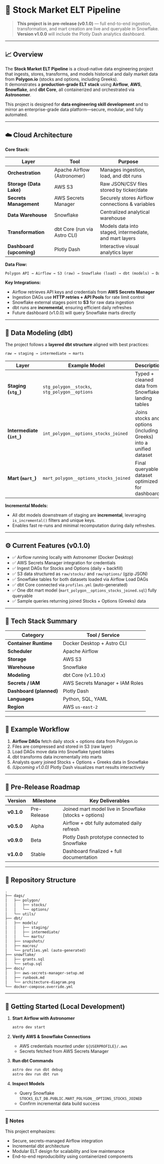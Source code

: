 # 🧠 Stock Market ELT Pipeline

> **This project is in pre-release (v0.1.0)** — full end-to-end ingestion, transformation, and mart creation are live and queryable in Snowflake.  
> **Version v1.0.0** will include the Plotly Dash analytics dashboard.

---

## 📈 Overview

The **Stock Market ELT Pipeline** is a cloud-native data engineering project that ingests, stores, transforms, and models historical and daily market data from **Polygon.io** (stocks and options, including Greeks).  
It demonstrates a **production-grade ELT stack** using **Airflow**, **AWS**, **Snowflake**, and **dbt Core**, all containerized and orchestrated via **Astronomer**.

This project is designed for **data engineering skill development** and to mirror an enterprise-grade data platform—secure, modular, and fully automated.

---

## ☁️ Cloud Architecture

**Core Stack:**

| Layer | Tool | Purpose |
|-------|------|----------|
| **Orchestration** | Apache Airflow (Astronomer) | Manages ingestion, load, and dbt runs |
| **Storage (Data Lake)** | AWS S3 | Raw JSON/CSV files stored by ticker/date |
| **Secrets Management** | AWS Secrets Manager | Securely stores Airflow connections & variables |
| **Data Warehouse** | Snowflake | Centralized analytical warehouse |
| **Transformation** | dbt Core (run via Astro CLI) | Models data into staged, intermediate, and mart layers |
| **Dashboard (upcoming)** | Plotly Dash | Interactive visual analytics layer |

**Data Flow:**

``` txt
Polygon API → Airflow → S3 (raw) → Snowflake (load) → dbt (models) → Dashboard (v1.0.0)
```

**Key Integrations:**

- Airflow retrieves API keys and credentials from **AWS Secrets Manager**
- Ingestion DAGs use **HTTP retries + API Pools** for rate limit control
- Snowflake external stages point to **S3** for raw data ingestion
- dbt runs are **incremental**, ensuring efficient daily refreshes
- Future dashboard (v1.0.0) will query Snowflake marts directly

---

## 🧮 Data Modeling (dbt)

The project follows a **layered dbt structure** aligned with best practices:

``` txt
raw → staging → intermediate → marts
```

| Layer | Example Model | Description |
|--------|----------------|-------------|
| **Staging (`stg_`)** | `stg_polygon__stocks`, `stg_polygon__options` | Typed + cleaned data from Snowflake landing tables |
| **Intermediate (`int_`)** | `int_polygon__options_stocks_joined` | Joins stocks and options (including Greeks) into a unified dataset |
| **Mart (`mart_`)** | `mart_polygon__options_stocks_joined` | Final queryable dataset optimized for dashboards |

**Incremental Models:**

- All dbt models downstream of staging are **incremental**, leveraging `is_incremental()` filters and unique keys.
- Enables fast re-runs and minimal recomputation during daily refreshes.

---

## ⚙️ Current Features (v0.1.0)

- ✅ Airflow running locally with Astronomer (Docker Desktop)
- ✅ AWS Secrets Manager integration for credentials
- ✅ Ingest DAGs for Stocks and Options (daily + backfill)
- ✅ S3 data structured as `raw/stocks/` and `raw/options/` (gzip JSON)
- ✅ Snowflake tables for both datasets loaded via Airflow Load DAGs
- ✅ dbt Core connected via `profiles.yml` (auto-generated)
- ✅ One dbt mart model (`mart_polygon__options_stocks_joined.sql`) fully queryable
- ✅ Sample queries returning joined Stocks + Options (Greeks) data

---

## 🧰 Tech Stack Summary

| Category | Tool / Service |
|-----------|----------------|
| **Container Runtime** | Docker Desktop + Astro CLI |
| **Scheduler** | Apache Airflow |
| **Storage** | AWS S3 |
| **Warehouse** | Snowflake |
| **Modeling** | dbt Core (v1.10.x) |
| **Secrets / IAM** | AWS Secrets Manager + IAM Roles |
| **Dashboard (planned)** | Plotly Dash |
| **Languages** | Python, SQL, YAML |
| **Region** | AWS `us-east-2` |

---

## 🧩 Example Workflow

1. **Airflow DAGs** fetch daily stock + options data from Polygon.io  
2. Files are compressed and stored in S3 (raw layer)  
3. Load DAGs move data into Snowflake typed tables  
4. dbt transforms data incrementally into marts  
5. Analysts query joined Stocks + Options + Greeks data in Snowflake  
6. *(Upcoming v1.0.0)* Plotly Dash visualizes mart results interactively  

---

## 🧠 Pre-Release Roadmap

| Version | Milestone | Key Deliverables |
|----------|------------|------------------|
| **v0.1.0** | Pre-Release | Joined mart model live in Snowflake (stocks + options) |
| **v0.5.0** | Alpha | Airflow + dbt fully automated daily refresh |
| **v0.9.0** | Beta | Plotly Dash prototype connected to Snowflake |
| **v1.0.0** | Stable | Dashboard finalized + full documentation |

---

## 📂 Repository Structure

``` txt
.
├── dags/
│   ├── polygon/
│   │   ├── stocks/
│   │   └── options/
│   └── utils/
├── dbt/
│   ├── models/
│   │   ├── staging/
│   │   ├── intermediate/
│   │   └── marts/
│   ├── snapshots/
│   ├── macros/
│   └── profiles.yml (auto-generated)
├── snowflake/
│   ├── grants.sql
│   └── setup.sql
├── docs/
│   ├── aws-secrets-manager-setup.md
│   ├── runbook.md
│   └── architecture-diagram.png
└── docker-compose.override.yml
```

---

## 🧭 Getting Started (Local Development)

1. **Start Airflow with Astronomer**

   ```bash
   astro dev start
   ```

2. **Verify AWS & Snowflake Connections**
   - AWS credentials mounted under `${USERPROFILE}/.aws`
   - Secrets fetched from AWS Secrets Manager

3. **Run dbt Commands**

   ```bash
   astro dev run dbt debug
   astro dev run dbt run
   ```

4. **Inspect Models**
   - Query Snowflake `STOCKS_ELT_DB.PUBLIC.MART_POLYGON__OPTIONS_STOCKS_JOINED`
   - Confirm incremental data build success

---

### 🧩 Notes

This project emphasizes:

- Secure, secrets-managed Airflow integration  
- Incremental dbt architecture  
- Modular ELT design for scalability and low maintenance  
- End-to-end reproducibility using containerized components  
